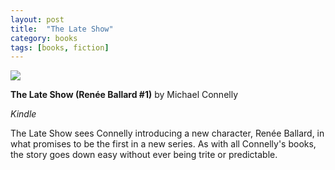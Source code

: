 ```yaml
---
layout: post
title:  "The Late Show"
category: books
tags: [books, fiction]
---
```


<a target="_blank"  href="https://www.amazon.com/gp/product/0316225983/ref=as_li_tl?ie=UTF8&camp=1789&creative=9325&creativeASIN=0316225983&linkCode=as2&tag=42models-20&linkId=b98b0816c71e19e2d4abd469d1e11388"><img border="0" src="//ws-na.amazon-adsystem.com/widgets/q?_encoding=UTF8&MarketPlace=US&ASIN=0316225983&ServiceVersion=20070822&ID=AsinImage&WS=1&Format=_SL160_&tag=42models-20" ></a><img src="//ir-na.amazon-adsystem.com/e/ir?t=42models-20&l=am2&o=1&a=0316225983" width="1" height="1" border="0" alt="" style="border:none !important; margin:0px !important;" />

**The Late Show (Renée Ballard #1)** by Michael Connelly

*Kindle*

The Late Show sees Connelly introducing a new character, Renée Ballard, in what promises to be the first in a new series. As with all Connelly's books, the story goes down easy without ever being trite or predictable.
